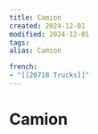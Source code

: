 ```yaml
---
title: Camion
created: 2024-12-01
modified: 2024-12-01
tags: 
alias: Camion

french:
- "[[20718 Trucks]]"
---
```

# Camion
